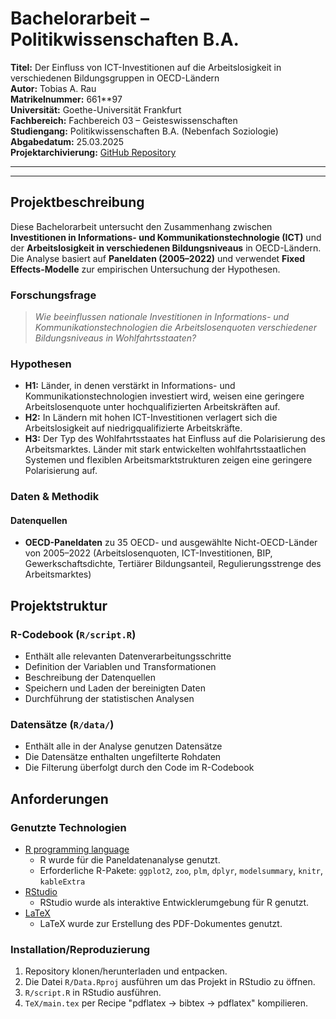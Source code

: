 <!-- TODO: - (Stand 04.03.2025) -->

# Bachelorarbeit – Politikwissenschaften B.A.
**Titel:** Der Einfluss von ICT-Investitionen auf die Arbeitslosigkeit in verschiedenen Bildungsgruppen in OECD-Ländern\
**Autor:** Tobias A. Rau\
**Matrikelnummer:** 661**97\
**Universität:** Goethe-Universität Frankfurt\
**Fachbereich:** Fachbereich 03 – Geisteswissenschaften\
**Studiengang:** Politikwissenschaften B.A. (Nebenfach Soziologie)\
**Abgabedatum:** 25.03.2025\
**Projektarchivierung:** [GitHub Repository](https://github.com/TAR-IT/powi-bachelorthesis)

---
---

## Projektbeschreibung

Diese Bachelorarbeit untersucht den Zusammenhang zwischen **Investitionen in Informations- und Kommunikationstechnologie (ICT)** und der **Arbeitslosigkeit in verschiedenen Bildungsniveaus** in OECD-Ländern. Die Analyse basiert auf **Paneldaten (2005–2022)** und verwendet **Fixed Effects-Modelle** zur empirischen Untersuchung der Hypothesen.

### Forschungsfrage

> *Wie beeinflussen nationale Investitionen in Informations- und Kommunikationstechnologien die Arbeitslosenquoten verschiedener Bildungsniveaus in Wohlfahrtsstaaten?*

### Hypothesen

- **H1:** Länder, in denen verstärkt in Informations- und Kommunikationstechnologien investiert wird, weisen eine geringere Arbeitslosenquote unter hochqualifizierten Arbeitskräften auf.
- **H2:** In Ländern mit hohen ICT-Investitionen verlagert sich die Arbeitslosigkeit auf niedrigqualifizierte Arbeitskräfte.
- **H3:** Der Typ des Wohlfahrtsstaates hat Einfluss auf die Polarisierung des Arbeitsmarktes. Länder mit stark entwickelten wohlfahrtsstaatlichen Systemen und flexiblen Arbeitsmarktstrukturen zeigen eine geringere Polarisierung auf.

### Daten & Methodik

#### **Datenquellen**

- **OECD-Paneldaten** zu 35 OECD- und 
ausgewählte Nicht-OECD-Länder von 2005–2022 (Arbeitslosenquoten, ICT-Investitionen, BIP, Gewerkschaftsdichte, Tertiärer Bildungsanteil, Regulierungsstrenge des Arbeitsmarktes)

## Projektstruktur

### **R-Codebook** (`R/script.R`)

- Enthält alle relevanten Datenverarbeitungsschritte
- Definition der Variablen und Transformationen
- Beschreibung der Datenquellen
- Speichern und Laden der bereinigten Daten
- Durchführung der statistischen Analysen

### **Datensätze** (`R/data/`)

- Enthält alle in der Analyse genutzen Datensätze
- Die Datensätze enthalten ungefilterte Rohdaten
- Die Filterung überfolgt durch den Code im R-Codebook

## Anforderungen

### Genutzte Technologien

- [R programming language](https://www.r-project.org/)
    - R wurde für die Paneldatenanalyse genutzt.
    - Erforderliche R-Pakete: `ggplot2`, `zoo`, `plm`, `dplyr`, `modelsummary`, `knitr`, `kableExtra`
- [RStudio](https://posit.co/download/rstudio-desktop/)
    - RStudio wurde als interaktive Entwicklerumgebung für R genutzt.
- [LaTeX](https://www.latex-project.org/)
    - LaTeX wurde zur Erstellung des PDF-Dokumentes genutzt.

### Installation/Reproduzierung
1. Repository klonen/herunterladen und entpacken.
2. Die Datei `R/Data.Rproj` ausführen um das Projekt in RStudio zu öffnen.
3. `R/script.R` in RStudio ausführen.
4. `TeX/main.tex` per Recipe "pdflatex -> bibtex  -> pdflatex" kompilieren.